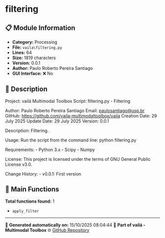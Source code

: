 # filtering

## 📋 Module Information

- **Category:** Processing
- **File:** `vaila\filtering.py`
- **Lines:** 64
- **Size:** 1819 characters
- **Version:** 0.0.1
- **Author:** Paulo Roberto Pereira Santiago
- **GUI Interface:** ❌ No

## 📖 Description


Project: vailá Multimodal Toolbox
Script: filtering.py - Filtering

Author: Paulo Roberto Pereira Santiago
Email: paulosantiago@usp.br
GitHub: https://github.com/vaila-multimodaltoolbox/vaila
Creation Date: 29 July 2025
Update Date: 29 July 2025
Version: 0.0.1

Description:
    Filtering.

Usage:
    Run the script from the command line:
        python filtering.py

Requirements:
    - Python 3.x
    - Scipy
    - Numpy

License:
    This project is licensed under the terms of GNU General Public License v3.0.

Change History:
    - v0.0.1: First version


## 🔧 Main Functions

**Total functions found:** 1

- `apply_filter`




---

📅 **Generated automatically on:** 15/10/2025 08:04:44
🔗 **Part of vailá - Multimodal Toolbox**
🌐 [GitHub Repository](https://github.com/vaila-multimodaltoolbox/vaila)
